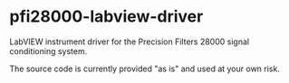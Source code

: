 # pfi28000-labview-driver
LabVIEW instrument driver for the Precision Filters 28000 signal conditioning system.

The source code is currently provided "as is" and used at your own risk.
